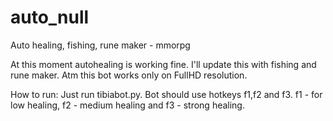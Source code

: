 # auto_null
Auto healing, fishing, rune maker - mmorpg

At this moment autohealing is working fine. I'll update this with fishing and rune maker. Atm this bot works only on FullHD resolution. 


How to run:
Just run tibiabot.py. Bot should use hotkeys f1,f2 and f3. f1 - for low healing, f2 - medium healing and f3 - strong healing.
